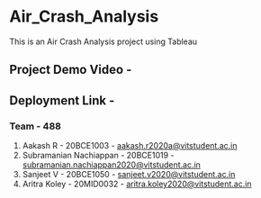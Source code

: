 # Air_Crash_Analysis
This is an Air Crash Analysis project using Tableau
 
## Project Demo Video -


## Deployment Link -

 
### Team - 488
1. Aakash R - 20BCE1003 - aakash.r2020a@vitstudent.ac.in
2. Subramanian Nachiappan - 20BCE1019 - subramanian.nachiappan2020@vitstudent.ac.in
3. Sanjeet V - 20BCE1050 - sanjeet.v2020@vitstudent.ac.in
4. Aritra Koley - 20MID0032 - aritra.koley2020@vitstudent.ac.in
